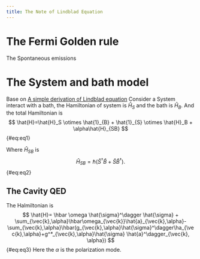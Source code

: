 ```yaml
---
title: The Note of Lindblad Equation
---
```




# The Fermi Golden rule

The Spontaneous emissions



# The System and bath model

Base on [A simple derivation of Lindblad equation](https://doi.org/10.1590/S1806-11172013000100003)
Consider a System interact with a bath, the Hamiltonian of system is $\hat{H}_S$ and the bath is $\hat{H}_B$.
And the total Hamiltonian is 
$$
\hat{H}=\hat{H}_S \otimes \hat{1}_{B} + \hat{1}_{S} \otimes \hat{H}_B + \alpha\hat{H}_{SB}
$$ {#eq:eq1}

Where $\hat{H}_{SB}$ is
$$
\hat{H}_{SB} = \hbar(\hat{S}^{\dagger}\hat{B}+\hat{S}\hat{B}^{\dagger}).
$$ {#eq:eq2}

## The Cavity QED

The Halmiltonian is 
$$
\hat{H}= \hbar \omega \hat{\sigma}^\dagger \hat{\sigma} + \sum_{\vec{k},\alpha}\hbar\omega_{\vec{k}}\hat{a}_{\vec{k},\alpha}-\sum_{\vec{k},\alpha}\hbar(g_{\vec{k},\alpha}\hat{\sigma}^\dagger\ha_{\vec{k},\alpha}+g^*_{\vec{k},\alpha}\hat{\sigma} \hat{a}^\dagger_{\vec{k}, \alpha})
$$ {#eq:eq3}
Here the $\alpha$ is the polarization mode.



